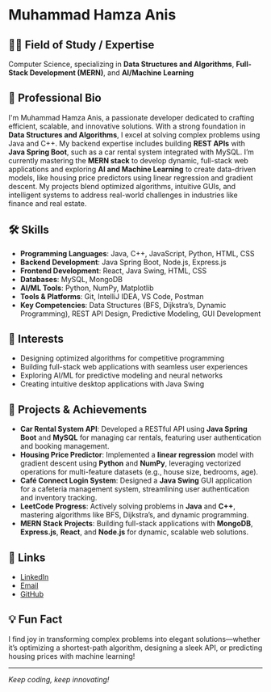 # Muhammad Hamza Anis

## 🧑‍🎓 Field of Study / Expertise
Computer Science, specializing in **Data Structures and Algorithms**, **Full-Stack Development (MERN)**, and **AI/Machine Learning**

## 📝 Professional Bio
I'm Muhammad Hamza Anis, a passionate developer dedicated to crafting efficient, scalable, and innovative solutions. With a strong foundation in **Data Structures and Algorithms**, I excel at solving complex problems using Java and C++. My backend expertise includes building **REST APIs** with **Java Spring Boot**, such as a car rental system integrated with MySQL. I’m currently mastering the **MERN stack** to develop dynamic, full-stack web applications and exploring **AI and Machine Learning** to create data-driven models, like housing price predictors using linear regression and gradient descent. My projects blend optimized algorithms, intuitive GUIs, and intelligent systems to address real-world challenges in industries like finance and real estate.

## 🛠️ Skills
- **Programming Languages**: Java, C++, JavaScript, Python, HTML, CSS
- **Backend Development**: Java Spring Boot, Node.js, Express.js
- **Frontend Development**: React, Java Swing, HTML, CSS
- **Databases**: MySQL, MongoDB
- **AI/ML Tools**: Python, NumPy, Matplotlib
- **Tools & Platforms**: Git, IntelliJ IDEA, VS Code, Postman
- **Key Competencies**: Data Structures (BFS, Dijkstra’s, Dynamic Programming), REST API Design, Predictive Modeling, GUI Development

## 🌟 Interests
- Designing optimized algorithms for competitive programming
- Building full-stack web applications with seamless user experiences
- Exploring AI/ML for predictive modeling and neural networks
- Creating intuitive desktop applications with Java Swing

## 🚀 Projects & Achievements
- **Car Rental System API**: Developed a RESTful API using **Java Spring Boot** and **MySQL** for managing car rentals, featuring user authentication and booking management.
- **Housing Price Predictor**: Implemented a **linear regression** model with gradient descent using **Python** and **NumPy**, leveraging vectorized operations for multi-feature datasets (e.g., house size, bedrooms, age).
- **Café Connect Login System**: Designed a **Java Swing** GUI application for a cafeteria management system, streamlining user authentication and inventory tracking.
- **LeetCode Progress**: Actively solving problems in **Java** and **C++**, mastering algorithms like BFS, Dijkstra’s, and dynamic programming.
- **MERN Stack Projects**: Building full-stack applications with **MongoDB**, **Express.js**, **React**, and **Node.js** for dynamic, scalable web solutions.

## 🔗 Links
- [LinkedIn](https://www.linkedin.com/in/muhammad-hamza-559461176/)
- [Email](mailto:mhamza29216@gmail.com)
- [GitHub](https://github.com/mhamzaanis)

## 💡 Fun Fact
I find joy in transforming complex problems into elegant solutions—whether it’s optimizing a shortest-path algorithm, designing a sleek API, or predicting housing prices with machine learning!

---

*Keep coding, keep innovating!*